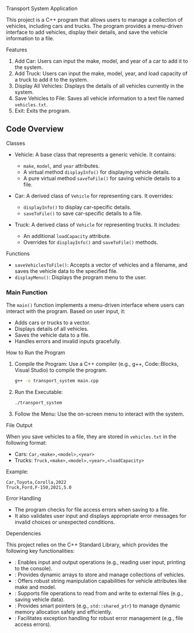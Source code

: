 Transport System Application

This project is a C++ program that allows users to manage a collection of vehicles, including cars and trucks. The program provides a menu-driven interface to add vehicles, display their details, and save the vehicle information to a file.

Features

1. Add Car: Users can input the make, model, and year of a car to add it to the system.
2. Add Truck: Users can input the make, model, year, and load capacity of a truck to add it to the system.
3. Display All Vehicles: Displays the details of all vehicles currently in the system.
4. Save Vehicles to File: Saves all vehicle information to a text file named `vehicles.txt`.
5. Exit: Exits the program.

## Code Overview

Classes

- Vehicle: A base class that represents a generic vehicle. It contains:
  - `make`, `model`, and `year` attributes.
  - A virtual method `displayInfo()` for displaying vehicle details.
  - A pure virtual method `saveToFile()` for saving vehicle details to a file.

- Car: A derived class of `Vehicle` for representing cars. It overrides:
  - `displayInfo()` to display car-specific details.
  - `saveToFile()` to save car-specific details to a file.

- Truck: A derived class of `Vehicle` for representing trucks. It includes:
  - An additional `loadCapacity` attribute.
  - Overrides for `displayInfo()` and `saveToFile()` methods.

Functions

- `saveVehiclesToFile()`: Accepts a vector of vehicles and a filename, and saves the vehicle data to the specified file.
- `displayMenu()`: Displays the program menu to the user.

### Main Function

The `main()` function implements a menu-driven interface where users can interact with the program. Based on user input, it:
- Adds cars or trucks to a vector.
- Displays details of all vehicles.
- Saves the vehicle data to a file.
- Handles errors and invalid inputs gracefully.

How to Run the Program

1. Compile the Program:
   Use a C++ compiler (e.g., g++, Code::Blocks, Visual Studio) to compile the program.

   ```bash
   g++ -o transport_system main.cpp
   ```

2. Run the Executable:
   ```bash
   ./transport_system
   ```

3. Follow the Menu:
   Use the on-screen menu to interact with the system.

File Output

When you save vehicles to a file, they are stored in `vehicles.txt` in the following format:
- Cars: `Car,<make>,<model>,<year>`
- Trucks: `Truck,<make>,<model>,<year>,<loadCapacity>`

Example:
```
Car,Toyota,Corolla,2022
Truck,Ford,F-150,2021,5.0
```

Error Handling

- The program checks for file access errors when saving to a file.
- It also validates user input and displays appropriate error messages for invalid choices or unexpected conditions.

Dependencies

This project relies on the C++ Standard Library, which provides the following key functionalities:

- <iostream>: Enables input and output operations (e.g., reading user input, printing to the console).
- <vector>: Provides dynamic arrays to store and manage collections of vehicles.
- <string>: Offers robust string manipulation capabilities for vehicle attributes like make and model.
- <fstream>: Supports file operations to read from and write to external files (e.g., saving vehicle data).
- <memory>: Provides smart pointers (e.g., `std::shared_ptr`) to manage dynamic memory allocation safely and efficiently.
- <stdexcept>: Facilitates exception handling for robust error management (e.g., file access errors).

